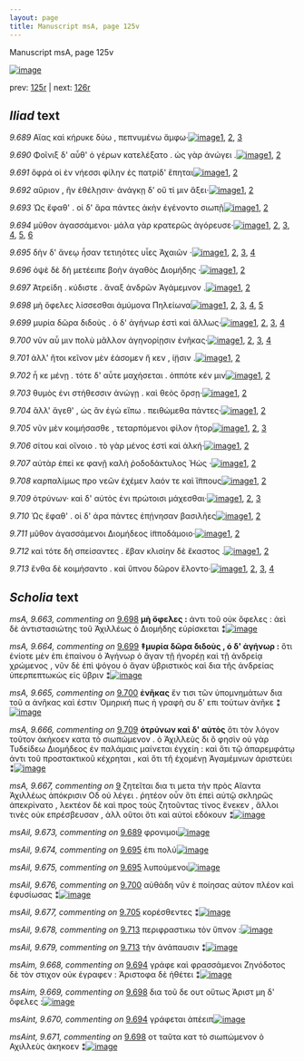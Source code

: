 ```yaml
---
layout: page
title: Manuscript msA, page 125v
---
```


Manuscript msA, page 125v

[![image](http://www.homermultitext.org/iipsrv?OBJ=IIP,1.0&FIF=/project/homer/pyramidal/deepzoom/hmt/vaimg/2017a/VA125VN_0628.tif&WID=100&CVT=JPEG)](http://www.homermultitext.org/ict2/?urn=urn:cite2:hmt:vaimg.2017a:VA125VN_0628)

prev:  [125r](../125r) | next:  [126r](../126r)

## *Iliad* text

*9.689* <a id="9.689"/> Αἴας καὶ κήρυκε δύω , πεπνυμένω ἄμφω·[![image](http://www.homermultitext.org/iipsrv?OBJ=IIP,1.0&FIF=/project/homer/pyramidal/deepzoom/hmt/vaimg/2017a/VA125VN_0628.tif&RGN=0.4775,0.2239,0.3664,0.0233&WID=1000&CVT=JPEG)](http://www.homermultitext.org/ict2/?urn=urn:cite2:hmt:vaimg.2017a:VA125VN_0628@0.4775,0.2239,0.3664,0.0233)[1](#msA_9.667), [2](#msAil_9.673), [3](#msA_9.1)

*9.690* <a id="9.690"/> Φοῖνιξ δ' αὖθ' ὁ γέρων κατελέξατο . ὡς γὰρ ἀνώγει .[![image](http://www.homermultitext.org/iipsrv?OBJ=IIP,1.0&FIF=/project/homer/pyramidal/deepzoom/hmt/vaimg/2017a/VA125VN_0628.tif&RGN=0.4775,0.2427,0.3854,0.0233&WID=1000&CVT=JPEG)](http://www.homermultitext.org/ict2/?urn=urn:cite2:hmt:vaimg.2017a:VA125VN_0628@0.4775,0.2427,0.3854,0.0233)[1](#msA_9.667), [2](#msA_9.1)

*9.691* <a id="9.691"/> ὄφρά οἱ ἐν νήεσσι φίλην ἐς πατρίδ' ἕπηται[![image](http://www.homermultitext.org/iipsrv?OBJ=IIP,1.0&FIF=/project/homer/pyramidal/deepzoom/hmt/vaimg/2017a/VA125VN_0628.tif&RGN=0.4775,0.2637,0.3854,0.0233&WID=1000&CVT=JPEG)](http://www.homermultitext.org/ict2/?urn=urn:cite2:hmt:vaimg.2017a:VA125VN_0628@0.4775,0.2637,0.3854,0.0233)[1](#msA_9.667), [2](#msA_9.1)

*9.692* <a id="9.692"/> αὔριον , ἢν ἐθέλῃσιν· ἀνάγκῃ δ' οὔ τί μιν ἄξει·[![image](http://www.homermultitext.org/iipsrv?OBJ=IIP,1.0&FIF=/project/homer/pyramidal/deepzoom/hmt/vaimg/2017a/VA125VN_0628.tif&RGN=0.4755,0.2825,0.3854,0.0233&WID=1000&CVT=JPEG)](http://www.homermultitext.org/ict2/?urn=urn:cite2:hmt:vaimg.2017a:VA125VN_0628@0.4755,0.2825,0.3854,0.0233)[1](#msA_9.667), [2](#msA_9.1)

*9.693* <a id="9.693"/> Ὡς ἔφαθ' . οἱ δ' ἄρα πάντες ἀκὴν ἐγένοντο σιωπῇ[![image](http://www.homermultitext.org/iipsrv?OBJ=IIP,1.0&FIF=/project/homer/pyramidal/deepzoom/hmt/vaimg/2017a/VA125VN_0628.tif&RGN=0.4755,0.3028,0.4074,0.0233&WID=1000&CVT=JPEG)](http://www.homermultitext.org/ict2/?urn=urn:cite2:hmt:vaimg.2017a:VA125VN_0628@0.4755,0.3028,0.4074,0.0233)[1](#msA_9.667), [2](#msA_9.1)

*9.694* <a id="9.694"/> μῦθον ἀγασσάμενοι· μάλα γὰρ κρατερῶς ἀγόρευσε·[![image](http://www.homermultitext.org/iipsrv?OBJ=IIP,1.0&FIF=/project/homer/pyramidal/deepzoom/hmt/vaimg/2017a/VA125VN_0628.tif&RGN=0.4815,0.3186,0.4074,0.0233&WID=1000&CVT=JPEG)](http://www.homermultitext.org/ict2/?urn=urn:cite2:hmt:vaimg.2017a:VA125VN_0628@0.4815,0.3186,0.4074,0.0233)[1](#msA_9.667), [2](#msA_9.697), [3](#msAint_9.670), [4](#msA_9.662), [5](#msA_9.1), [6](#msAim_9.668)

*9.695* <a id="9.695"/> δὴν δ' ἄνεῳ ἦσαν τετιηότες υἷες Ἀχαιῶν ·[![image](http://www.homermultitext.org/iipsrv?OBJ=IIP,1.0&FIF=/project/homer/pyramidal/deepzoom/hmt/vaimg/2017a/VA125VN_0628.tif&RGN=0.4795,0.3388,0.4074,0.0233&WID=1000&CVT=JPEG)](http://www.homermultitext.org/ict2/?urn=urn:cite2:hmt:vaimg.2017a:VA125VN_0628@0.4795,0.3388,0.4074,0.0233)[1](#msA_9.667), [2](#msAil_9.674), [3](#msAil_9.675), [4](#msA_9.1)

*9.696* <a id="9.696"/> ὀψὲ δὲ δὴ μετέειπε βοὴν ἀγαθὸς Διομήδης ·[![image](http://www.homermultitext.org/iipsrv?OBJ=IIP,1.0&FIF=/project/homer/pyramidal/deepzoom/hmt/vaimg/2017a/VA125VN_0628.tif&RGN=0.4795,0.3591,0.4074,0.0233&WID=1000&CVT=JPEG)](http://www.homermultitext.org/ict2/?urn=urn:cite2:hmt:vaimg.2017a:VA125VN_0628@0.4795,0.3591,0.4074,0.0233)[1](#msA_9.667), [2](#msA_9.1)

*9.697* <a id="9.697"/> Ἀτρείδη . κύδιστε . ἄναξ ἀνδρῶν Ἀγάμεμνον .[![image](http://www.homermultitext.org/iipsrv?OBJ=IIP,1.0&FIF=/project/homer/pyramidal/deepzoom/hmt/vaimg/2017a/VA125VN_0628.tif&RGN=0.4795,0.3772,0.4074,0.0233&WID=1000&CVT=JPEG)](http://www.homermultitext.org/ict2/?urn=urn:cite2:hmt:vaimg.2017a:VA125VN_0628@0.4795,0.3772,0.4074,0.0233)[1](#msA_9.667), [2](#msA_9.1)

*9.698* <a id="9.698"/> μὴ ὄφελες λίσσεσθαι ἀμύμονα Πηλείωνα[![image](http://www.homermultitext.org/iipsrv?OBJ=IIP,1.0&FIF=/project/homer/pyramidal/deepzoom/hmt/vaimg/2017a/VA125VN_0628.tif&RGN=0.4785,0.3959,0.4074,0.0233&WID=1000&CVT=JPEG)](http://www.homermultitext.org/ict2/?urn=urn:cite2:hmt:vaimg.2017a:VA125VN_0628@0.4785,0.3959,0.4074,0.0233)[1](#msA_9.667), [2](#msAim_9.669), [3](#msA_9.663), [4](#msAint_9.671), [5](#msA_9.1)

*9.699* <a id="9.699"/> μυρία δῶρα διδοὺς . ὁ δ' ἀγήνωρ ἐστὶ καὶ ἄλλως·[![image](http://www.homermultitext.org/iipsrv?OBJ=IIP,1.0&FIF=/project/homer/pyramidal/deepzoom/hmt/vaimg/2017a/VA125VN_0628.tif&RGN=0.4805,0.4132,0.4074,0.0233&WID=1000&CVT=JPEG)](http://www.homermultitext.org/ict2/?urn=urn:cite2:hmt:vaimg.2017a:VA125VN_0628@0.4805,0.4132,0.4074,0.0233)[1](#msA_9.667), [2](#msA_9.664), [3](#msAint_9.672), [4](#msA_9.1)

*9.700* <a id="9.700"/> νῦν αὖ μιν πολὺ μᾶλλον ἀγηνορίῃσιν ἐνῆκας·[![image](http://www.homermultitext.org/iipsrv?OBJ=IIP,1.0&FIF=/project/homer/pyramidal/deepzoom/hmt/vaimg/2017a/VA125VN_0628.tif&RGN=0.4805,0.4328,0.4074,0.0233&WID=1000&CVT=JPEG)](http://www.homermultitext.org/ict2/?urn=urn:cite2:hmt:vaimg.2017a:VA125VN_0628@0.4805,0.4328,0.4074,0.0233)[1](#msA_9.667), [2](#msA_9.665), [3](#msA_9.1), [4](#msAil_9.676)

*9.701* <a id="9.701"/> ἀλλ' ἤτοι κεῖνον μὲν ἐάσομεν ἤ κεν , ί̈ῃσιν .[![image](http://www.homermultitext.org/iipsrv?OBJ=IIP,1.0&FIF=/project/homer/pyramidal/deepzoom/hmt/vaimg/2017a/VA125VN_0628.tif&RGN=0.4815,0.45,0.4074,0.0233&WID=1000&CVT=JPEG)](http://www.homermultitext.org/ict2/?urn=urn:cite2:hmt:vaimg.2017a:VA125VN_0628@0.4815,0.45,0.4074,0.0233)[1](#msA_9.667), [2](#msA_9.1)

*9.702* <a id="9.702"/> ἦ κε μένῃ . τότε δ' αὖτε μαχήσεται . ὁππότε κέν μιν[![image](http://www.homermultitext.org/iipsrv?OBJ=IIP,1.0&FIF=/project/homer/pyramidal/deepzoom/hmt/vaimg/2017a/VA125VN_0628.tif&RGN=0.4825,0.4703,0.4214,0.0233&WID=1000&CVT=JPEG)](http://www.homermultitext.org/ict2/?urn=urn:cite2:hmt:vaimg.2017a:VA125VN_0628@0.4825,0.4703,0.4214,0.0233)[1](#msA_9.667), [2](#msA_9.1)

*9.703* <a id="9.703"/> θυμὸς ἐνι στήθεσσιν ἀνώγῃ . καὶ θεὸς ὄρσῃ·[![image](http://www.homermultitext.org/iipsrv?OBJ=IIP,1.0&FIF=/project/homer/pyramidal/deepzoom/hmt/vaimg/2017a/VA125VN_0628.tif&RGN=0.4785,0.4906,0.4214,0.0233&WID=1000&CVT=JPEG)](http://www.homermultitext.org/ict2/?urn=urn:cite2:hmt:vaimg.2017a:VA125VN_0628@0.4785,0.4906,0.4214,0.0233)[1](#msA_9.667), [2](#msA_9.1)

*9.704* <a id="9.704"/> ἂλλ' ἄγεθ' , ὡς ἂν ἐγὼ εἴπω . πειθώμεθα πάντες·[![image](http://www.homermultitext.org/iipsrv?OBJ=IIP,1.0&FIF=/project/homer/pyramidal/deepzoom/hmt/vaimg/2017a/VA125VN_0628.tif&RGN=0.4825,0.5086,0.4214,0.0233&WID=1000&CVT=JPEG)](http://www.homermultitext.org/ict2/?urn=urn:cite2:hmt:vaimg.2017a:VA125VN_0628@0.4825,0.5086,0.4214,0.0233)[1](#msA_9.667), [2](#msA_9.1)

*9.705* <a id="9.705"/> νῦν μὲν κοιμήσασθε , τεταρπόμενοι φίλον ῆτορ[![image](http://www.homermultitext.org/iipsrv?OBJ=IIP,1.0&FIF=/project/homer/pyramidal/deepzoom/hmt/vaimg/2017a/VA125VN_0628.tif&RGN=0.4825,0.5274,0.4214,0.0233&WID=1000&CVT=JPEG)](http://www.homermultitext.org/ict2/?urn=urn:cite2:hmt:vaimg.2017a:VA125VN_0628@0.4825,0.5274,0.4214,0.0233)[1](#msA_9.667), [2](#msAil_9.677), [3](#msA_9.1)

*9.706* <a id="9.706"/> σίτου καὶ οἴνοιο . τὸ γὰρ μένος ἐστὶ καὶ ἀλκή·[![image](http://www.homermultitext.org/iipsrv?OBJ=IIP,1.0&FIF=/project/homer/pyramidal/deepzoom/hmt/vaimg/2017a/VA125VN_0628.tif&RGN=0.4825,0.5462,0.4214,0.0233&WID=1000&CVT=JPEG)](http://www.homermultitext.org/ict2/?urn=urn:cite2:hmt:vaimg.2017a:VA125VN_0628@0.4825,0.5462,0.4214,0.0233)[1](#msA_9.667), [2](#msA_9.1)

*9.707* <a id="9.707"/> αὐτὰρ ἐπεί κε φανῇ καλὴ ῥοδοδάκτυλος Ἠὼς ·[![image](http://www.homermultitext.org/iipsrv?OBJ=IIP,1.0&FIF=/project/homer/pyramidal/deepzoom/hmt/vaimg/2017a/VA125VN_0628.tif&RGN=0.4855,0.5642,0.4214,0.0233&WID=1000&CVT=JPEG)](http://www.homermultitext.org/ict2/?urn=urn:cite2:hmt:vaimg.2017a:VA125VN_0628@0.4855,0.5642,0.4214,0.0233)[1](#msA_9.667), [2](#msA_9.1)

*9.708* <a id="9.708"/> καρπαλίμως προ νεῶν ἐχέμεν λαόν τε καὶ ἵ̈ππους[![image](http://www.homermultitext.org/iipsrv?OBJ=IIP,1.0&FIF=/project/homer/pyramidal/deepzoom/hmt/vaimg/2017a/VA125VN_0628.tif&RGN=0.4855,0.5823,0.4214,0.0233&WID=1000&CVT=JPEG)](http://www.homermultitext.org/ict2/?urn=urn:cite2:hmt:vaimg.2017a:VA125VN_0628@0.4855,0.5823,0.4214,0.0233)[1](#msA_9.667), [2](#msA_9.1)

*9.709* <a id="9.709"/> ὀτρύνων· καὶ δ' αὐτὸς ἐνι πρώτοισι μάχεσθαι·[![image](http://www.homermultitext.org/iipsrv?OBJ=IIP,1.0&FIF=/project/homer/pyramidal/deepzoom/hmt/vaimg/2017a/VA125VN_0628.tif&RGN=0.4855,0.6011,0.4214,0.0233&WID=1000&CVT=JPEG)](http://www.homermultitext.org/ict2/?urn=urn:cite2:hmt:vaimg.2017a:VA125VN_0628@0.4855,0.6011,0.4214,0.0233)[1](#msA_9.667), [2](#msA_9.666), [3](#msA_9.1)

*9.710* <a id="9.710"/> Ὡς ἔφαθ' . οἱ δ' άρα πάντες ἐπῄνησαν βασιλῆες[![image](http://www.homermultitext.org/iipsrv?OBJ=IIP,1.0&FIF=/project/homer/pyramidal/deepzoom/hmt/vaimg/2017a/VA125VN_0628.tif&RGN=0.4845,0.6228,0.4214,0.0233&WID=1000&CVT=JPEG)](http://www.homermultitext.org/ict2/?urn=urn:cite2:hmt:vaimg.2017a:VA125VN_0628@0.4845,0.6228,0.4214,0.0233)[1](#msA_9.667), [2](#msA_9.1)

*9.711* <a id="9.711"/> μῦθον ἀγασσάμενοι Διομήδεος ἱ̈πποδάμοιο·[![image](http://www.homermultitext.org/iipsrv?OBJ=IIP,1.0&FIF=/project/homer/pyramidal/deepzoom/hmt/vaimg/2017a/VA125VN_0628.tif&RGN=0.4875,0.6394,0.4214,0.0233&WID=1000&CVT=JPEG)](http://www.homermultitext.org/ict2/?urn=urn:cite2:hmt:vaimg.2017a:VA125VN_0628@0.4875,0.6394,0.4214,0.0233)[1](#msA_9.667), [2](#msA_9.1)

*9.712* <a id="9.712"/> καὶ τότε δὴ σπείσαντες . ἔβαν κλισίην δὲ ἕκαστος .[![image](http://www.homermultitext.org/iipsrv?OBJ=IIP,1.0&FIF=/project/homer/pyramidal/deepzoom/hmt/vaimg/2017a/VA125VN_0628.tif&RGN=0.4895,0.6582,0.4214,0.0233&WID=1000&CVT=JPEG)](http://www.homermultitext.org/ict2/?urn=urn:cite2:hmt:vaimg.2017a:VA125VN_0628@0.4895,0.6582,0.4214,0.0233)[1](#msA_9.667), [2](#msA_9.1)

*9.713* <a id="9.713"/> ἔνθα δὲ κοιμήσαντο . καὶ ὕπνου δῶρον ἕλοντο·[![image](http://www.homermultitext.org/iipsrv?OBJ=IIP,1.0&FIF=/project/homer/pyramidal/deepzoom/hmt/vaimg/2017a/VA125VN_0628.tif&RGN=0.4895,0.6799,0.4214,0.0233&WID=1000&CVT=JPEG)](http://www.homermultitext.org/ict2/?urn=urn:cite2:hmt:vaimg.2017a:VA125VN_0628@0.4895,0.6799,0.4214,0.0233)[1](#msA_9.667), [2](#msAil_9.679), [3](#msAil_9.678), [4](#msA_9.1)

## *Scholia* text

*msA, 9.663, commenting on* [9.698](#9.698)  <a id="msA_9.663"/> **μὴ ὄφελες :** ἀντι τοῦ οὐκ ὅφελες : ἀεὶ δὲ ἀντιστασιώτης τοῦ Ἀχιλλέως ὁ Διομήδης εὑρίσκεται ⁑[![image](http://www.homermultitext.org/iipsrv?OBJ=IIP,1.0&FIF=/project/homer/pyramidal/deepzoom/hmt/vaimg/2017a/VA125VN_0628.tif&RGN=0.1982,0.1405,0.7187,0.0188&WID=1000&CVT=JPEG)](http://www.homermultitext.org/ict2/?urn=urn:cite2:hmt:vaimg.2017a:VA125VN_0628@0.1982,0.1405,0.7187,0.0188)

*msA, 9.664, commenting on* [9.699](#9.699)  <a id="msA_9.664"/> **‡μυρία δῶρα διδοὺς , ὁ δ' ἀγήνωρ :** ὅτι ἐνίοτε μὲν ἐπι ἐπαίνου ὁ Ἀγήνωρ ὁ ἄγαν τῇ ἠνορέῃ καὶ τῇ ἀνδρείᾳ χρώμενος , νῦν δὲ ἐπὶ ψόγου ὁ ἄγαν ὑβριστικὸς καὶ δια τῆς ἀνδρείας ὑπερπεπτωκὼς εἰς ὕβριν ⁑[![image](http://www.homermultitext.org/iipsrv?OBJ=IIP,1.0&FIF=/project/homer/pyramidal/deepzoom/hmt/vaimg/2017a/VA125VN_0628.tif&RGN=0.1972,0.4245,0.2302,0.0714&WID=1000&CVT=JPEG)](http://www.homermultitext.org/ict2/?urn=urn:cite2:hmt:vaimg.2017a:VA125VN_0628@0.1972,0.4245,0.2302,0.0714)

*msA, 9.665, commenting on* [9.700](#9.700)  <a id="msA_9.665"/> **ἐνῆκας** ἔν τισι τῶν ὑπομνημάτων δια τοῦ α ἀνῆκας καὶ ἐστιν Ὁμηρική πως ἡ γραφὴ συ δ' επι τούτων ἀνῆκε ⁑[![image](http://www.homermultitext.org/iipsrv?OBJ=IIP,1.0&FIF=/project/homer/pyramidal/deepzoom/hmt/vaimg/2017a/VA125VN_0628.tif&RGN=0.1972,0.4891,0.2412,0.0496&WID=1000&CVT=JPEG)](http://www.homermultitext.org/ict2/?urn=urn:cite2:hmt:vaimg.2017a:VA125VN_0628@0.1972,0.4891,0.2412,0.0496)

*msA, 9.666, commenting on* [9.709](#9.709)  <a id="msA_9.666"/> **ὁτρύνων καὶ δ' αὐτὸς** ὅτι τὸν λόγον τοῦτον ἀκήκοεν κατα τὸ σιωπώμενον . ὁ Ἀχιλλεὺς δι ὃ φησὶν οὐ γὰρ Τυδείδεω Διομήδεος ἐν παλάμαις μαίνεται ἐγχείη : καὶ ὅτι τῷ ἀπαρεμφάτῳ ἀντι τοῦ προστακτικοῦ κέχρηται , καὶ ὅτι τῆ ἐχομένῃ Ἀγαμέμνων ἀριστεύει ⁑[![image](http://www.homermultitext.org/iipsrv?OBJ=IIP,1.0&FIF=/project/homer/pyramidal/deepzoom/hmt/vaimg/2017a/VA125VN_0628.tif&RGN=0.1902,0.5267,0.2412,0.1104&WID=1000&CVT=JPEG)](http://www.homermultitext.org/ict2/?urn=urn:cite2:hmt:vaimg.2017a:VA125VN_0628@0.1902,0.5267,0.2412,0.1104)

*msA, 9.667, commenting on* [9](#9)  <a id="msA_9.667"/> ζητεῖται δια τι μετα τὴν πρὸς Αἴαντα Ἀχιλλέως ἀπόκρισιν Οδ οὐ λέγει . ῥητέον οὖν ὅτι ἐπεὶ αὐτῷ σκληρῶς ἀπεκρίνατο , λεκτέον δὲ καὶ προς τοὺς ζητοῦντας τίνος ἕνεκεν , ἄλλοι τινὲς οὐκ επρέσβευσαν , ἀλλ οὕτοι ὅτι καὶ αὐτοὶ εδόκουν ⁑[![image](http://www.homermultitext.org/iipsrv?OBJ=IIP,1.0&FIF=/project/homer/pyramidal/deepzoom/hmt/vaimg/2017a/VA125VN_0628.tif&RGN=0.1512,0.6356,0.2863,0.0984&WID=1000&CVT=JPEG)](http://www.homermultitext.org/ict2/?urn=urn:cite2:hmt:vaimg.2017a:VA125VN_0628@0.1512,0.6356,0.2863,0.0984)

*msAil, 9.673, commenting on* [9.689](#9.689)  <a id="msAil_9.673"/> φρονιμοι[![image](http://www.homermultitext.org/iipsrv?OBJ=IIP,1.0&FIF=/project/homer/pyramidal/deepzoom/hmt/vaimg/2017a/VA125VN_0628.tif&RGN=0.7037,0.2186,0.0521,0.015&WID=1000&CVT=JPEG)](http://www.homermultitext.org/ict2/?urn=urn:cite2:hmt:vaimg.2017a:VA125VN_0628@0.7037,0.2186,0.0521,0.015)

*msAil, 9.674, commenting on* [9.695](#9.695)  <a id="msAil_9.674"/> ἐπι πολύ[![image](http://www.homermultitext.org/iipsrv?OBJ=IIP,1.0&FIF=/project/homer/pyramidal/deepzoom/hmt/vaimg/2017a/VA125VN_0628.tif&RGN=0.4985,0.3328,0.0521,0.015&WID=1000&CVT=JPEG)](http://www.homermultitext.org/ict2/?urn=urn:cite2:hmt:vaimg.2017a:VA125VN_0628@0.4985,0.3328,0.0521,0.015)

*msAil, 9.675, commenting on* [9.695](#9.695)  <a id="msAil_9.675"/> λυπούμενοι[![image](http://www.homermultitext.org/iipsrv?OBJ=IIP,1.0&FIF=/project/homer/pyramidal/deepzoom/hmt/vaimg/2017a/VA125VN_0628.tif&RGN=0.6827,0.3336,0.0521,0.015&WID=1000&CVT=JPEG)](http://www.homermultitext.org/ict2/?urn=urn:cite2:hmt:vaimg.2017a:VA125VN_0628@0.6827,0.3336,0.0521,0.015)

*msAil, 9.676, commenting on* [9.700](#9.700)  <a id="msAil_9.676"/> αὐθάδη νῦν ἐ ποίησας αὐτον πλέον καὶ ἐφυσίωσας ⁑[![image](http://www.homermultitext.org/iipsrv?OBJ=IIP,1.0&FIF=/project/homer/pyramidal/deepzoom/hmt/vaimg/2017a/VA125VN_0628.tif&RGN=0.4675,0.4282,0.2212,0.0158&WID=1000&CVT=JPEG)](http://www.homermultitext.org/ict2/?urn=urn:cite2:hmt:vaimg.2017a:VA125VN_0628@0.4675,0.4282,0.2212,0.0158)

*msAil, 9.677, commenting on* [9.705](#9.705)  <a id="msAil_9.677"/> κορέσθεντες ⁑[![image](http://www.homermultitext.org/iipsrv?OBJ=IIP,1.0&FIF=/project/homer/pyramidal/deepzoom/hmt/vaimg/2017a/VA125VN_0628.tif&RGN=0.7047,0.5222,0.0711,0.0158&WID=1000&CVT=JPEG)](http://www.homermultitext.org/ict2/?urn=urn:cite2:hmt:vaimg.2017a:VA125VN_0628@0.7047,0.5222,0.0711,0.0158)

*msAil, 9.678, commenting on* [9.713](#9.713)  <a id="msAil_9.678"/> περιφραστικω τὸν ὕπνον :[![image](http://www.homermultitext.org/iipsrv?OBJ=IIP,1.0&FIF=/project/homer/pyramidal/deepzoom/hmt/vaimg/2017a/VA125VN_0628.tif&RGN=0.7447,0.6724,0.0941,0.0158&WID=1000&CVT=JPEG)](http://www.homermultitext.org/ict2/?urn=urn:cite2:hmt:vaimg.2017a:VA125VN_0628@0.7447,0.6724,0.0941,0.0158)

*msAil, 9.679, commenting on* [9.713](#9.713)  <a id="msAil_9.679"/> τὴν ἀνάπαυσιν ⁑[![image](http://www.homermultitext.org/iipsrv?OBJ=IIP,1.0&FIF=/project/homer/pyramidal/deepzoom/hmt/vaimg/2017a/VA125VN_0628.tif&RGN=0.7477,0.6927,0.0941,0.012&WID=1000&CVT=JPEG)](http://www.homermultitext.org/ict2/?urn=urn:cite2:hmt:vaimg.2017a:VA125VN_0628@0.7477,0.6927,0.0941,0.012)

*msAim, 9.668, commenting on* [9.694](#9.694)  <a id="msAim_9.668"/> γράφε καὶ φρασσάμενοι Ζηνόδοτος δὲ τὸν στιχον οὐκ έγραφεν : Ἀριστοφα δὲ ἡθέτει ⁑[![image](http://www.homermultitext.org/iipsrv?OBJ=IIP,1.0&FIF=/project/homer/pyramidal/deepzoom/hmt/vaimg/2017a/VA125VN_0628.tif&RGN=0.4124,0.3231,0.0771,0.0661&WID=1000&CVT=JPEG)](http://www.homermultitext.org/ict2/?urn=urn:cite2:hmt:vaimg.2017a:VA125VN_0628@0.4124,0.3231,0.0771,0.0661)

*msAim, 9.669, commenting on* [9.698](#9.698)  <a id="msAim_9.669"/> δια τοῦ δε ουτ οὕτως Ἀριστ μη δ' ὄφελες :[![image](http://www.homermultitext.org/iipsrv?OBJ=IIP,1.0&FIF=/project/homer/pyramidal/deepzoom/hmt/vaimg/2017a/VA125VN_0628.tif&RGN=0.4024,0.3929,0.0771,0.0308&WID=1000&CVT=JPEG)](http://www.homermultitext.org/ict2/?urn=urn:cite2:hmt:vaimg.2017a:VA125VN_0628@0.4024,0.3929,0.0771,0.0308)

*msAint, 9.670, commenting on* [9.694](#9.694)  <a id="msAint_9.670"/> γράφεται ἀπέειπ[![image](http://www.homermultitext.org/iipsrv?OBJ=IIP,1.0&FIF=/project/homer/pyramidal/deepzoom/hmt/vaimg/2017a/VA125VN_0628.tif&RGN=0.8619,0.3043,0.0501,0.0218&WID=1000&CVT=JPEG)](http://www.homermultitext.org/ict2/?urn=urn:cite2:hmt:vaimg.2017a:VA125VN_0628@0.8619,0.3043,0.0501,0.0218)

*msAint, 9.671, commenting on* [9.698](#9.698)  <a id="msAint_9.671"/> οτ ταῦτα κατ τὸ σιωπώμενον ὁ Αχιλλεὺς ἀκηκοεν ⁑[![image](http://www.homermultitext.org/iipsrv?OBJ=IIP,1.0&FIF=/project/homer/pyramidal/deepzoom/hmt/vaimg/2017a/VA125VN_0628.tif&RGN=0.8498,0.3907,0.0591,0.0293&WID=1000&CVT=JPEG)](http://www.homermultitext.org/ict2/?urn=urn:cite2:hmt:vaimg.2017a:VA125VN_0628@0.8498,0.3907,0.0591,0.0293)